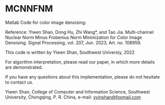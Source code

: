 # MCNNFNM
Matlab Code for color image denoising:

Reference:
Yiwen Shan, Dong Hu, Zhi Wang*, and Tao Jia. Multi-channel Nuclear Norm Minus Frobenius Norm Minimization for Color Image Denoising. Signal Processing, vol. 207, Jun. 2023, Art. no. 108959.

This code is written by Yiwen Shan, Southwest Universiy, 2022

For algorithm interpretation, please read our paper, in which more details are demonstrated.

If you have any questions about this implementation, please do not hesitate to contact us.

Yiwen Shan, College of Computer and Information Science, Southwest University, Chongqing, P. R. China, e-mail: yvinshan@foxmail.com
